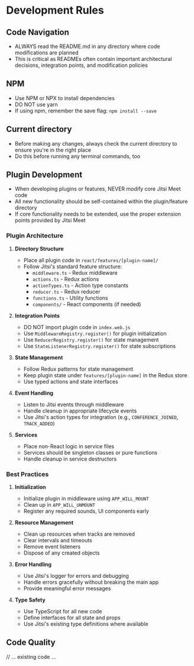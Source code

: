 # Development Rules

## Code Navigation
- ALWAYS read the README.md in any directory where code modifications are planned
- This is critical as READMEs often contain important architectural decisions, integration points, and modification policies

## NPM
- Use NPM or NPX to install dependencies
- DO NOT use yarn
- If using npm, remember the save flag: `npm install --save`

## Current directory
- Before making any changes, always check the current directory
  to ensure you're in the right place
- Do this before running any terminal commands, too

## Plugin Development
- When developing plugins or features, NEVER modify core Jitsi Meet code
- All new functionality should be self-contained within the plugin/feature directory
- If core functionality needs to be extended, use the proper extension points provided by Jitsi Meet

### Plugin Architecture
1. **Directory Structure**
   - Place all plugin code in `react/features/[plugin-name]/`
   - Follow Jitsi's standard feature structure:
     - `middleware.ts` - Redux middleware
     - `actions.ts` - Redux actions
     - `actionTypes.ts` - Action type constants
     - `reducer.ts` - Redux reducer
     - `functions.ts` - Utility functions
     - `components/` - React components (if needed)

2. **Integration Points**
   - DO NOT import plugin code in `index.web.js`
   - Use `MiddlewareRegistry.register()` for plugin initialization
   - Use `ReducerRegistry.register()` for state management
   - Use `StateListenerRegistry.register()` for state subscriptions

3. **State Management**
   - Follow Redux patterns for state management
   - Keep plugin state under `features/[plugin-name]` in the Redux store
   - Use typed actions and state interfaces

4. **Event Handling**
   - Listen to Jitsi events through middleware
   - Handle cleanup in appropriate lifecycle events
   - Use Jitsi's action types for integration (e.g., `CONFERENCE_JOINED`, `TRACK_ADDED`)

5. **Services**
   - Place non-React logic in service files
   - Services should be singleton classes or pure functions
   - Handle cleanup in service destructors

### Best Practices
1. **Initialization**
   - Initialize plugin in middleware using `APP_WILL_MOUNT`
   - Clean up in `APP_WILL_UNMOUNT`
   - Register any required sounds, UI components early

2. **Resource Management**
   - Clean up resources when tracks are removed
   - Clear intervals and timeouts
   - Remove event listeners
   - Dispose of any created objects

3. **Error Handling**
   - Use Jitsi's logger for errors and debugging
   - Handle errors gracefully without breaking the main app
   - Provide meaningful error messages

4. **Type Safety**
   - Use TypeScript for all new code
   - Define interfaces for all state and props
   - Use Jitsi's existing type definitions where available

## Code Quality
// ... existing code ...